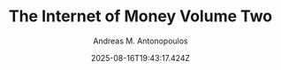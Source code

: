 ---
title: "The Internet of Money Volume Two"
date: "2025-08-16T19:43:17.424Z"
author: "Andreas M. Antonopoulos"
read_year: "NO"
recommendation: '4'
url: /bookshelf/the-internet-of-money-volume-two
---